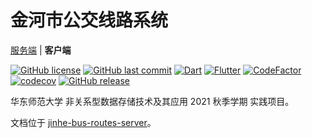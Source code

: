 # 金河市公交线路系统

[服务端](../../../jinhe-bus-routes-server) | **客户端**

[![GitHub license](https://img.shields.io/github/license/ccxxxi/jinhe-bus-routes-client)](LICENSE)
[![GitHub last commit](https://img.shields.io/github/last-commit/ccxxxi/jinhe-bus-routes-client)](../../commits)
[![Dart](https://img.shields.io/badge/Dart-0175C2?logo=dart)](https://dart.dev)
[![Flutter](https://img.shields.io/badge/Flutter-02569B?logo=flutter)](https://flutter.dev)
[![CodeFactor](https://www.codefactor.io/repository/github/ccxxxi/jinhe-bus-routes-client/badge)](https://www.codefactor.io/repository/github/ccxxxi/jinhe-bus-routes-client)
[![codecov](https://codecov.io/gh/CCXXXI/jinhe-bus-routes-client/branch/main/graph/badge.svg?token=mVi5c6zHYl)](https://codecov.io/gh/CCXXXI/jinhe-bus-routes-client)
[![GitHub release](https://img.shields.io/github/v/release/ccxxxi/jinhe-bus-routes-client)](../../releases/latest)

华东师范大学 非关系型数据存储技术及其应用 2021 秋季学期 实践项目。

文档位于 [jinhe-bus-routes-server](../../../jinhe-bus-routes-server)。
